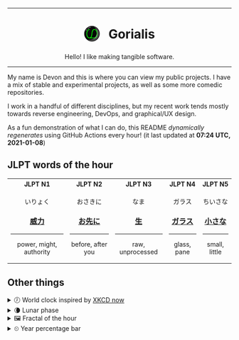 ***

<h1 align="center">
<sub>
    <img src="readme/resources/avatar.png" height="36">
</sub>
&nbsp;
Gorialis
</h1>
<p align="center">
Hello! I like making tangible software.
</p>

***

My name is Devon and this is where you can view my public projects. I have a mix of stable and experimental projects, as well as some more comedic repositories.

I work in a handful of different disciplines, but my recent work tends mostly towards reverse engineering, DevOps, and graphical/UX design.

As a fun demonstration of what I can do, this README *dynamically regenerates* using GitHub Actions every hour! (it last updated at **07:24 UTC, 2021-01-08**)

<h2>JLPT words of the hour</h2>
<table>
    <tr>
        <th>JLPT N1</th>
        <th>JLPT N2</th>
        <th>JLPT N3</th>
        <th>JLPT N4</th>
        <th>JLPT N5</th>
    </tr>
    <tr>
        <td>
            <p align="center">いりょく</p>
            <h3 align="center"><b><a href="https://jisho.org/search/%E5%A8%81%E5%8A%9B">威力</a></b></h3>
            <hr>
            <p align="center">power,<wbr> might,<wbr> authority</p>
        </td>
        <td>
            <p align="center">おさきに</p>
            <h3 align="center"><b><a href="https://jisho.org/search/%E3%81%8A%E5%85%88%E3%81%AB">お先に</a></b></h3>
            <hr>
            <p align="center">before,<wbr> after you</p>
        </td>
        <td>
            <p align="center">なま</p>
            <h3 align="center"><b><a href="https://jisho.org/search/%E7%94%9F">生</a></b></h3>
            <hr>
            <p align="center">raw,<wbr> unprocessed</p>
        </td>
        <td>
            <p align="center">ガラス</p>
            <h3 align="center"><b><a href="https://jisho.org/search/%E3%82%AC%E3%83%A9%E3%82%B9">ガラス</a></b></h3>
            <hr>
            <p align="center">glass,<wbr> pane</p>
        </td>
        <td>
            <p align="center">ちいさな</p>
            <h3 align="center"><b><a href="https://jisho.org/search/%E5%B0%8F%E3%81%95%E3%81%AA">小さな</a></b></h3>
            <hr>
            <p align="center">small,<wbr> little</p>
        </td>
    </tr>
</table>

<h2>Other things</h2>
<details>
<summary>🕖  World clock inspired by <a href="https://xkcd.com/now">XKCD now</a></summary>

> <img src="generated/now.png" width="512">

</details>
<details>
<summary>🌘 Lunar phase</summary>

The moon is approximately 85.45% through its phase (Waning Crescent).

</details>
<details>
<summary>&#x1f5bc; Fractal of the hour</summary>

> <img src="generated/fractal.png" width="512">

</details>
<details>
<summary>&#x23f2; Year percentage bar</summary>
<pre><code>2021 [▁▁▁▁▁▁▁▁▁▁▁▁▁▁▁▁▁▁▁▁] 2.00%</code></pre>
</details>
